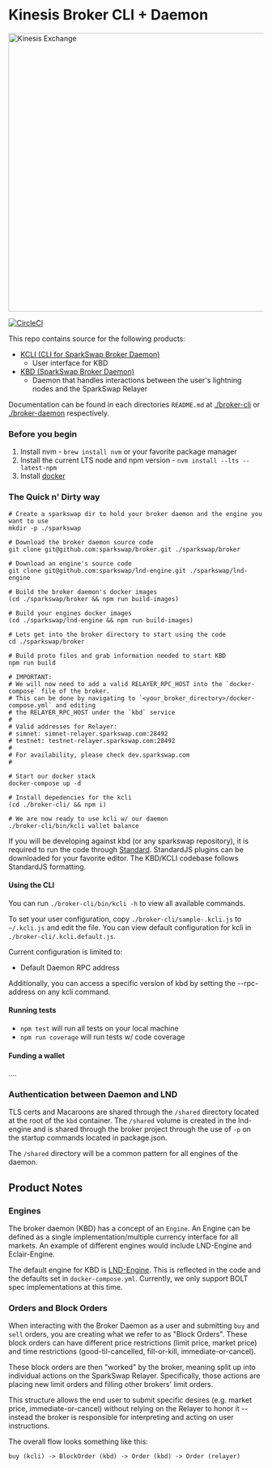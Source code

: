 # Kinesis Broker CLI + Daemon

<img src="https://kines.is/logo.png" alt="Kinesis Exchange" width="550">

[![CircleCI](https://circleci.com/gh/sparkswap/broker.svg?style=svg&circle-token=11fe800209ce8a6839b3c071f8f61ee8a345b026)](https://circleci.com/gh/sparkswap/broker)

This repo contains source for the following products:

- [KCLI (CLI for SparkSwap Broker Daemon)](./broker-cli)
    - User interface for KBD
- [KBD (SparkSwap Broker Daemon)](./broker-daemon)
    - Daemon that handles interactions between the user's lightning nodes and the SparkSwap Relayer

Documentation can be found in each directories `README.md` at [./broker-cli](./broker-cli) or [./broker-daemon](./broker-daemon) respectively.

### Before you begin

1. Install nvm - `brew install nvm` or your favorite package manager
2. Install the current LTS node and npm version - `nvm install --lts --latest-npm`
3. Install [docker](https://docs.docker.com/install/)

### The Quick n' Dirty way

```
# Create a sparkswap dir to hold your broker daemon and the engine you want to use
mkdir -p ./sparkswap

# Download the broker daemon source code
git clone git@github.com:sparkswap/broker.git ./sparkswap/broker

# Download an engine's source code
git clone git@github.com:sparkswap/lnd-engine.git ./sparkswap/lnd-engine

# Build the broker daemon's docker images
(cd ./sparkswap/broker && npm run build-images)

# Build your engines docker images
(cd ./sparkswap/lnd-engine && npm run build-images)

# Lets get into the broker directory to start using the code
cd ./sparkswap/broker

# Build proto files and grab information needed to start KBD
npm run build

# IMPORTANT:
# We will now need to add a valid RELAYER_RPC_HOST into the `docker-compose` file of the broker.
# This can be done by navigating to `<your_broker_directory>/docker-compose.yml` and editing
# the RELAYER_RPC_HOST under the `kbd` service
#
# Valid addresses for Relayer:
# simnet: simnet-relayer.sparkswap.com:28492
# testnet: testnet-relayer.sparkswap.com:28492
#
# For availability, please check dev.sparkswap.com
#

# Start our docker stack
docker-compose up -d

# Install depedencies for the kcli
(cd ./broker-cli/ && npm i)

# We are now ready to use kcli w/ our daemon
./broker-cli/bin/kcli wallet balance
```

If you will be developing against kbd (or any sparkswap repository), it is required to run the code through [Standard](https://standardjs.com/). StandardJS plugins can be downloaded for your favorite editor. The KBD/KCLI codebase follows StandardJS formatting.

#### Using the CLI

You can run `./broker-cli/bin/kcli -h` to view all available commands.

To set your user configuration, copy `./broker-cli/sample-.kcli.js` to `~/.kcli.js` and edit the file.
You can view default configuration for kcli in `./broker-cli/.kcli.default.js`.

Current configuration is limited to:
- Default Daemon RPC address

Additionally, you can access a specific version of kbd by setting the --rpc-address on any kcli command.

#### Running tests

- `npm test` will run all tests on your local machine
- `npm run coverage` will run tests w/ code coverage

#### Funding a wallet

....

### Authentication between Daemon and LND

TLS certs and Macaroons are shared through the `/shared` directory located at the root of the `kbd` container. The `/shared` volume is created in the lnd-engine and is shared through the broker project through the use of `-p` on the startup commands located in package.json.

The `/shared` directory will be a common pattern for all engines of the daemon.

## Product Notes

### Engines

The broker daemon (KBD) has a concept of an `Engine`. An Engine can be defined as a single implementation/multiple currency interface for all markets. An example of different engines would include LND-Engine and Eclair-Engine.

The default engine for KBD is [LND-Engine](https://github.com/sparkswap/lnd-engine). This is reflected in the code and the defaults set in `docker-compose.yml`. Currently, we only support BOLT spec implementations at this time.

### Orders and Block Orders

When interacting with the Broker Daemon as a user and submitting `buy` and `sell` orders, you are creating what we refer to as "Block Orders". These block orders can have different price restrictions (limit price, market price) and time restrictions (good-til-cancelled, fill-or-kill, immediate-or-cancel).

These block orders are then "worked" by the broker, meaning split up into individual actions on the SparkSwap Relayer. Specifically, those actions are placing new limit orders and filling other brokers' limit orders.

This structure allows the end user to submit specific desires (e.g. market price, immediate-or-cancel) without relying on the Relayer to honor it -- instead the broker is responsible for interpreting and acting on user instructions.

The overall flow looks something like this:

`buy (kcli) -> BlockOrder (kbd) -> Order (kbd) -> Order (relayer)`
